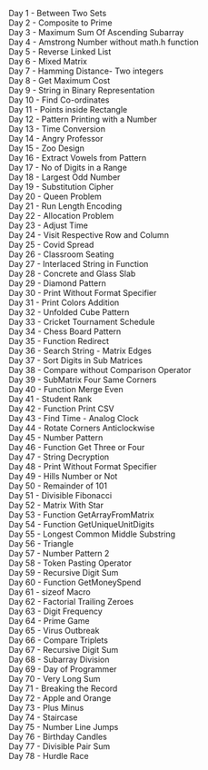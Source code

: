 Day 1 - Between Two Sets <br/>
Day 2 - Composite to Prime <br/>
Day 3 - Maximum Sum Of Ascending Subarray <br/>
Day 4 - Amstrong Number without math.h function <br/>
Day 5 - Reverse Linked List <br/>
Day 6 - Mixed Matrix <br/>
Day 7 - Hamming Distance- Two integers <br/>
Day 8 - Get Maximum Cost <br/>
Day 9 - String in Binary Representation <br />
Day 10 - Find Co-ordinates <br/>
Day 11 - Points inside Rectangle <br/>
Day 12 - Pattern Printing with a Number <br/>
Day 13 - Time Conversion <br/>
Day 14 - Angry Professor <br/>
Day 15 - Zoo Design <br/>
Day 16 - Extract Vowels from Pattern <br/>
Day 17 - No of Digits in a Range <br/>
Day 18 - Largest Odd Number<br/>
Day 19 - Substitution Cipher <br/>
Day 20 - Queen Problem <br/>
Day 21 - Run Length Encoding <br/>
Day 22 - Allocation Problem <br/>
Day 23 - Adjust Time <br/>
Day 24 - Visit Respective Row and Column <br/>
Day 25 - Covid Spread <br/>
Day 26 - Classroom Seating <br/>
Day 27 - Interlaced String in Function <br/>
Day 28 - Concrete and Glass Slab <br/>
Day 29 - Diamond Pattern <br/>
Day 30 - Print Without Format Specifier <br/>
Day 31 - Print Colors Addition <br/>
Day 32 - Unfolded Cube Pattern <br/>
Day 33 - Cricket Tournament Schedule <br/>
Day 34 - Chess Board Pattern <br/>
Day 35 - Function Redirect <br/>
Day 36 - Search String - Matrix Edges <br/>
Day 37 - Sort Digits in Sub Matrices <br/>
Day 38 - Compare without Comparison Operator <br/>
Day 39 - SubMatrix Four Same Corners <br/>
Day 40 - Function Merge Even <br/>
Day 41 - Student Rank <br>
Day 42 - Function Print CSV <br/>
Day 43 - Find Time - Analog Clock <br/>
Day 44 - Rotate Corners Anticlockwise <br/>
Day 45 - Number Pattern <br/>
Day 46 - Function Get Three or Four <br>
Day 47 - String Decryption <br>
Day 48 - Print Without Format Specifier <br>
Day 49 - Hills Number or Not <br>
Day 50 - Remainder of 101 <br>
Day 51 - Divisible Fibonacci <br>
Day 52 - Matrix With Star <br>
Day 53 - Function GetArrayFromMatrix  <br>
Day 54 - Function GetUniqueUnitDigits <br>
Day 55 - Longest Common Middle Substring <br>
Day 56 - Triangle <br>
Day 57 - Number Pattern 2 <br>
Day 58 - Token Pasting Operator <br>
Day 59 - Recursive Digit Sum <br>
Day 60 - Function GetMoneySpend <br>
Day 61 - sizeof Macro <br>
Day 62 - Factorial Trailing Zeroes <br>
Day 63 - Digit Frequency <br>
Day 64 - Prime Game <br>
Day 65 - Virus Outbreak <br>
Day 66 - Compare Triplets <br>
Day 67 - Recursive Digit Sum <br>
Day 68 - Subarray Division <br>
Day 69 - Day of Programmer <br>
Day 70 - Very Long Sum <br>
Day 71 - Breaking the Record <br>
Day 72 - Apple and Orange <br>
Day 73 - Plus Minus <br>
Day 74 - Staircase <br>
Day 75 - Number Line Jumps <br>
Day 76 - Birthday Candles <br>
Day 77 - Divisible Pair Sum <br>
Day 78 - Hurdle Race